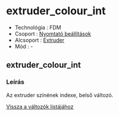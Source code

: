 # extruder\_colour\_int

* Technológia : FDM
* Csoport : [Nyomtató beállítások](../../beallitasok/printer_settings.md)
* Alcsoport : [Extruder](../../beallitasok/printer_settings.md#extrudeuse)
* Mód : -

## extruder\_colour\_int

### Leírás

Az extruder színének indexe, belső változó.

[Vissza a változók listájához](/)

